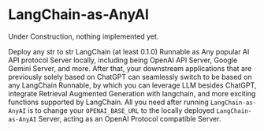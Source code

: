 # LangChain-as-AnyAI
Under Construction, nothing implemented yet. 


Deploy any str to str LangChain (at least 0.1.0) Runnable as Any popular AI API protocol Server locally, including being OpenAI API Server, Google Gemini Server, and more. After that, your downstream applications that are previously solely based on ChatGPT can seamlessly switch to be based on any LangChain Runnable, by which you can leverage LLM besides ChatGPT, integrate Retrieval Augmented Generation with langchain, and more exciting functions supported by LangChain. All you need after running `LangChain-as-AnyAI` is to change your `OPENAI_BASE_URL` to the locally deployed `LangChain-as-AnyAI` Server, acting as an OpenAI Protocol compatible Server. 

